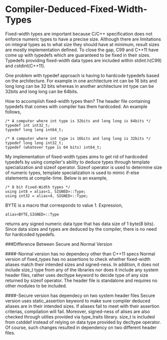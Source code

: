 # Compiler-Deduced-Fixed-Width-Types

Fixed-width types are important because C/C++ specification does not enforce numeric types to have a precise size. Although there are limitations on integral types as to what size they should have at minimum, result sizes are mostly implementation defined. To close the gap, C99 and C++11 have come up with typedefs which are guaranteed to be fixed in their sizes. Typedefs providing fixed-width data types are included within stdint.h(C99) and cstdint(C++11).

One problem with typedef approach is having to hardcode typedefs based on the architecture. For example in one architecture int can be 16 bits and long long can be 32 bits whereas in another architecture int type can be 32bits and long long can be 64bits.

How to accomplish fixed-width types then? The header file containing typedefs that comes with compiler has them hardcoded. An example follows,

    /* A computer where int type is 32bits and long long is 64bits */
    typedef int int32_t;
    typedef long long int64_t;
    
    /* A computer where int type is 16bits and long long is 32bits */
    typedef long long int32_t;
    typedef (whatever type is 64 bits) int64_t;
   
My implementation of fixed-width types aims to get rid of hardcoded typedefs by using compiler's ability to deduce types through template specialization and sizeof operator. Sizeof operator is used to determine size of numeric types, template specialization is used to mimic if-else statements at compile-time. Below is an example,

    /* 8 bit Fixed-Width types */
    using int8 = alias<1, SIGNED>::Type;
    using int32 = alias<4, SIGNED>::Type;
    
BYTE is a macro that corresponds to value 1. Expression,

    alias<BYTE,SIGNED>::Type
    
returns any signed numeric data type that has data size of 1 byte(8 bits). Since data sizes and types are deduced by the compiler, there is no need for hardcoded typedefs.

###Difference Between Secure and Normal Version

####-Normal version has no dependecy other than C++11 specs 
Normal version of fixed_types has no assertions to check whether fixed-width aliases match their intended sizes and signed-ness. In addition, it does not include size_t type from any of the libraries nor does it include any system header files, rather uses decltype keyword to decide type of any size returned by sizeof operator. The header file is standalone and requires no other modules to be included.

####-Secure version has dependecy on two system header files
Secure version uses static_assertion keyword to make sure compiler deduced aliases are in their intended sizes. If aliases fail to meet with their assertion criterias, compilation will fail. Moreover, signed-ness of alises are also checked through utilies provided via type_traits library. size_t is included from cstddef instead of relying on data type provided by decltype operator. Of course, such changes resulted in dependency on two different header files. 
